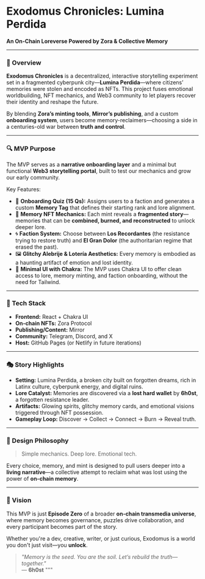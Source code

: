 # Exodomus Chronicles: Lumina Perdida  
**An On-Chain Loreverse Powered by Zora & Collective Memory**

---

### 🌌 Overview  
**Exodomus Chronicles** is a decentralized, interactive storytelling experiment set in a fragmented cyberpunk city—**Lumina Perdida**—where citizens’ memories were stolen and encoded as NFTs. This project fuses emotional worldbuilding, NFT mechanics, and Web3 community to let players recover their identity and reshape the future.

By blending **Zora’s minting tools**, **Mirror’s publishing**, and a custom **onboarding system**, users become memory-reclaimers—choosing a side in a centuries-old war between **truth and control**.

---

### 🔍 MVP Purpose  
The MVP serves as a **narrative onboarding layer** and a minimal but functional **Web3 storytelling portal**, built to test our mechanics and grow our early community.

Key Features:
- 🧠 **Onboarding Quiz (15 Qs):** Assigns users to a faction and generates a custom **Memory Tag** that defines their starting rank and lore alignment.
- 🧩 **Memory NFT Mechanics:** Each mint reveals a **fragmented story**—memories that can be **combined, burned, and reconstructed** to unlock deeper lore.
- 🌀 **Faction System:** Choose between **Los Recordantes** (the resistance trying to restore truth) and **El Gran Dolor** (the authoritarian regime that erased the past).
- 🖼️ **Glitchy Alebrije & Lotería Aesthetics:** Every memory is embodied as a haunting artifact of emotion and lost identity.
- 🧭 **Minimal UI with Chakra:** The MVP uses Chakra UI to offer clean access to lore, memory minting, and faction onboarding, without the need for Tailwind.

---

### 🧱 Tech Stack  
- **Frontend:** React + Chakra UI  
- **On-chain NFTs:** Zora Protocol  
- **Publishing/Content:** Mirror  
- **Community:** Telegram, Discord, and X  
- **Host:** GitHub Pages (or Netlify in future iterations)

---

### 🎭 Story Highlights  
- **Setting:** Lumina Perdida, a broken city built on forgotten dreams, rich in Latinx culture, cyberpunk energy, and digital ruins.
- **Lore Catalyst:** Memories are discovered via a **lost hard wallet** by **6h0st**, a forgotten resistance leader.
- **Artifacts:** Glowing spirits, glitchy memory cards, and emotional visions triggered through NFT possession.
- **Gameplay Loop:** Discover → Collect → Connect → Burn → Reveal truth.

---

### 🧠 Design Philosophy  
> Simple mechanics. Deep lore. Emotional tech.

Every choice, memory, and mint is designed to pull users deeper into a **living narrative**—a collective attempt to reclaim what was lost using the power of **on-chain memory**.

---

### 🚀 Vision  
This MVP is just **Episode Zero** of a broader **on-chain transmedia universe**, where memory becomes governance, puzzles drive collaboration, and every participant becomes part of the story.

Whether you're a dev, creative, writer, or just curious, Exodomus is a world you don't just visit—you **unlock**.

> _"Memory is the seed. You are the soil. Let’s rebuild the truth—together."_  
— **6h0st**
"""
